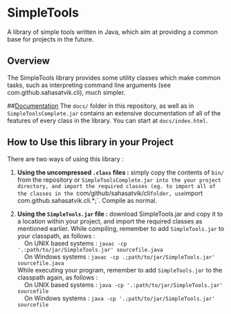 # SimpleTools
A library of simple tools written in Java, which aim at providing a common base for projects in the future.

## Overview

The SimpleTools library provides some utility classes which make common tasks, such as interpreting command line arguments (see com.github.sahasatvik.cli), much simpler.

##[Documentation](http://htmlpreview.github.io/?http://github.com/sahasatvik/SimpleTools/master/docs/index.html)
The `docs/` folder in this repository, as well as in `SimpleToolsComplete.jar` contains an extensive documentation of all of the features of every class in the library. You can start at `docs/index.html`.

## How to Use this library in your Project
There are two ways of using this library :

1. **Using the uncompressed `.class` files :** simply copy the contents of `bin/` from the repository or `SimpleToolsComplete.jar into the your project directory, and import the required classes (eg. to import all of the classes in the `com/github/sahasatvik/cli` folder, use `import com.github.sahasatvik.cli.*;`. Compile as normal.

2. **Using the `SimpleTools.jar` file :** download SimpleTools.jar and copy it to a location within your project, and import the required classes as mentioned earlier. While compiling, remember to add `SimpleTools.jar` to your classpath, as follows : <br>
  &nbsp;&nbsp;&nbsp;&nbsp;On UNIX based systems : `javac -cp '.:path/to/jar/SimpleTools.jar' sourcefile.java`<br>
  &nbsp;&nbsp;&nbsp;&nbsp;On Windows systems : `javac -cp .;path/to/jar/SimpleTools.jar' sourcefile.java`<br>
  While executing your program, remember to add `SimpleTools.jar` to the classpath again, as follows :<br>
  &nbsp;&nbsp;&nbsp;&nbsp;On UNIX based systems : `java -cp '.:path/to/jar/SimpleTools.jar' sourcefile`<br>
  &nbsp;&nbsp;&nbsp;&nbsp;On Windows systems : `java -cp '.;path/to/jar/SimpleTools.jar' sourcefile`
